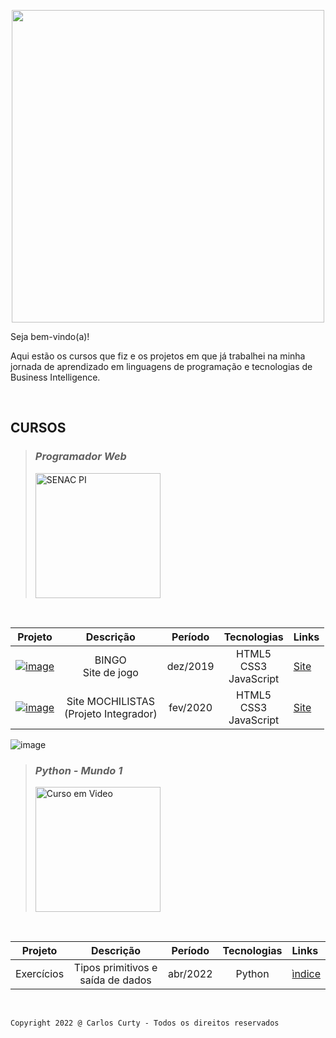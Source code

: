 <div background-color="black"><p align="center"><img src="https://user-images.githubusercontent.com/68711113/165942333-fb7993b6-6f8e-46c2-ade8-04d18f664fe1.png" width="500"></p></div>

<p>Seja bem-vindo(a)!

Aqui estão os cursos que fiz e os projetos em que já trabalhei na minha jornada de aprendizado em linguagens de programação e tecnologias de Business Intelligence.</p>



<div background-color="white" height="10" width="100%"><p><br></p></div>
<!--
![image](https://user-images.githubusercontent.com/68711113/165002315-c8b84367-987b-482b-b930-8c84d7e8afaa.png)
-->

## <strong>CURSOS</strong><br>

>### *Programador Web*<br> 
>
><a href="https://www.pi.senac.br/" target="_blank"><img src="https://user-images.githubusercontent.com/68711113/165825278-a41fc33b-39a9-49d3-bc36-2a40e22baa07.png" alt="SENAC PI" width="200"></a>

<br>

Projeto | Descrição | Período | Tecnologias | Links
:-----: | :-----: | :-----: | :-----: | :----------
[![image](https://user-images.githubusercontent.com/68711113/165095493-0cd495e0-abf4-4238-87d3-17e5a3ca45af.png)](https://carloscurty.github.io/bingo) | BINGO<br>Site de jogo | dez/2019 | HTML5<br>CSS3<br>JavaScript | [Site](https://curtydigital.000webhostapp.com/bingo/bingo_75.html) | 
[![image](https://user-images.githubusercontent.com/68711113/165096216-7b6e6760-e341-4aa4-a18d-931c1c7c795e.png)](https://carloscurty.github.io/mochilistas) | Site MOCHILISTAS<br>(Projeto Integrador) | fev/2020 | HTML5<br>CSS3<br>JavaScript | [Site](https://curtydigital.000webhostapp.com/mochilistas) | 


![image](https://user-images.githubusercontent.com/68711113/165002315-c8b84367-987b-482b-b930-8c84d7e8afaa.png)


>### *Python - Mundo 1*<br> 
>
><a href="https://cursoemvideo.com" target="_blank"><img src="https://user-images.githubusercontent.com/68711113/165805297-0dbdcc4c-1985-450d-a4ee-1856d614545a.png" alt="Curso em Video" width="200"></a>
<br>

Projeto | Descrição | Período | Tecnologias | Links
:-----: | :-----: | :-----: | :-----: | :----------
Exercícios | Tipos primitivos e saída de dados | abr/2022 | Python | [ìndice](https://carloscurty.github.io/CursoemVideo-Python-Mundo1) |

<br>

~~~
Copyright 2022 @ Carlos Curty - Todos os direitos reservados
~~~
